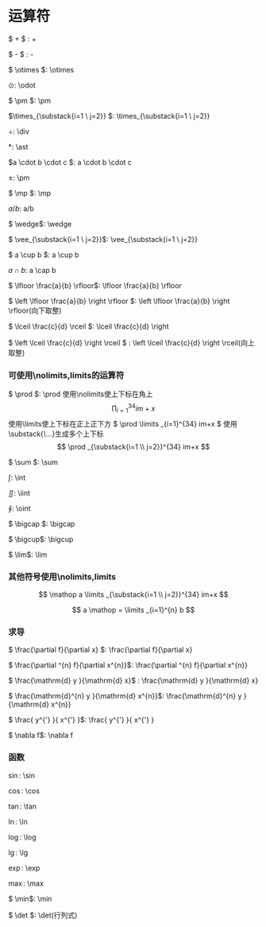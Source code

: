 # 运算符

$ + $ :	+

$ - $ :	-

$ \otimes $:	\otimes

$\odot$:	\odot

$ \pm $:	 \pm

$\times_{\substack{i=1 \\ j=2}} $:	\times_{\substack{i=1 \\ j=2}} 

$\div$:	\div

$\ast$:	\ast

$a \cdot b \cdot c $:	a \cdot b \cdot c

$\pm$:	\pm

$ \mp $:	\mp

$a/b$:	a/b

$  \wedge$:  \wedge

$ \vee_{\substack{i=1 \\ j=2}}$:	\vee_{\substack{i=1 \\ j=2}}

$ a \cup b $:	a \cup b

$a \cap b$:	a \cap b

$ \lfloor \frac{a}{b} \rfloor$:	\lfloor \frac{a}{b} \rfloor

$ \left \lfloor \frac{a}{b} \right \rfloor $:	\left \lfloor \frac{a}{b} \right \rfloor(向下取整)

$ \lceil \frac{c}{d} \rceil $:	 \lceil \frac{c}{d} \right 

 $ \left \lceil \frac{c}{d} \right \rceil $ :	\left \lceil \frac{c}{d} \right \rceil(向上取整)

### 可使用\nolimits,limits的运算符

$ \prod $: \prod
使用\nolimits使上下标在角上
$$
\prod \nolimits _{i=1}^{34} im+x
$$
使用\limits使上下标在正上正下方
$ \prod \limits _{i=1}^{34} im+x  $
使用\substack{*\\*...}生成多个上下标
$$
\prod _{\substack{i=1 \\ j=2}}^{34} im+x
$$

$ \sum $:	\sum

$\int$:	\int

$\iint$:	\iint 

$\oint$:	\oint

$ \bigcap $: 	\bigcap

$  \bigcup$: 	\bigcup 

$ \lim$:	\lim



### 其他符号使用\nolimits,limits

$$
\mathop a \limits _{\substack{i=1 \\ j=2}}^{34} im+x
$$

$$
a \mathop = \limits _{i=1}^{n} b
$$

### 求导

$ \frac{\partial f}{\partial x} $:	\frac{\partial f}{\partial x}

$ \frac{\partial ^{n} f}{\partial x^{n}}$:	\frac{\partial ^{n} f}{\partial x^{n}}

$ \frac{\mathrm{d} y }{\mathrm{d} x}$ :	\frac{\mathrm{d} y }{\mathrm{d} x}

$ \frac{\mathrm{d}^{n} y }{\mathrm{d} x^{n}}$:	\frac{\mathrm{d}^{n} y }{\mathrm{d} x^{n}}

$ \frac{ y^{'} }{ x^{'} }$:	\frac{ y^{'} }{ x^{'} }

$ \nabla f$:	\nabla f

### 函数

$\sin$:	\sin

$\cos$:	\cos

$\tan$:	\tan

$\ln$: 	\ln

$\log$:	\log

$\lg$:	\lg

$\exp$:	\exp

$\max$:	\max

$ \min$:	\min

$ \det $:	 \det(行列式)

 

